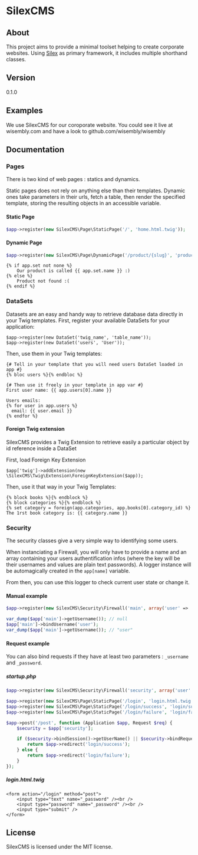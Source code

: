 # SilexCMS

## About

This project aims to provide a minimal toolset helping to create corporate websites.
Using [Silex](http://silex.sensiolabs.org/) as primary framework, it includes multiple
shorthand classes.

## Version

0.1.0

## Examples

We use SilexCMS for our coroporate website. You could see it live at wisembly.com and
have a look to github.com/wisembly/wisembly

## Documentation

### Pages

There is two kind of web pages : statics and dynamics.

Static pages does not rely on anything else than their templates. Dynamic ones take
parameters in their urls, fetch a table, then render the specified template, storing
the resulting objects in an accessible variable.

#### Static Page

```php
$app->register(new SilexCMS\Page\StaticPage('/', 'home.html.twig'));
```

#### Dynamic Page

```php
$app->register(new SilexCMS\Page\DynamicPage('/product/{slug}', 'product.html.twig'));
```

```
{% if app.set not none %}
    Our product is called {{ app.set.name }} :)
{% else %}
    Product not found :(
{% endif %}
```

### DataSets

Datasets are an easy and handy way to retrieve database data directly in your Twig templates.
First, register your available DataSets for your application:

```
$app->register(new DataSet('twig_name', 'table_name'));
$app->register(new DataSet('users', 'User'));
```

Then, use them in your Twig templates:

```
{# Tell in your template that you will need users DataSet loaded in app #}
{% bloc users %}{% endbloc %}

{# Then use it freely in your template in app var #}
First user name: {{ app.users[0].name }}

Users emails:
{% for user in app.users %}
  email: {{ user.email }}
{% endfor %}
```

#### Foreign Twig extension

SilexCMS provides a Twig Extension to retrieve easily a particular object by id
reference inside a DataSet

First, load Foreign Key Extension
```
$app['twig']->addExtension(new \SilexCMS\Twig\Extension\ForeignKeyExtension($app));
```

Then, use it that way in your Twig Templates:
```
{% block books %}{% endblock %}
{% block categories %}{% endblock %}
{% set category = foreign(app.categories, app.books[0].category_id) %}
The 1rst book category is: {{ category.name }}
```

### Security

The security classes give a very simple way to identifying some users.

When instanciating a Firewall, you will only have to provide a name and an array
containing your users authentification infos (where the key will be their usernames
and values are plain text passwords). A logger instance will be automagically created
in the `app[name]` variable.

From then, you can use this logger to check current user state or change it.

#### Manual example

```php
$app->register(new SilexCMS\Security\Firewall('main', array('user' => 'pass')));

var_dump($app['main']->getUsername()); // null
$app['main']->bindUsername('user');
var_dump($app['main']->getUsername()); // "user"
```

#### Request example

You can also bind requests if they have at least two parameters : `_username` and
`_password`.

##### startup.php
```php
$app->register(new SilexCMS\Security\Firewall('security', array('user' => 'pass')));

$app->register(new SilexCMS\Page\StaticPage('/login', 'login.html.twig'));
$app->register(new SilexCMS\Page\StaticPage('/login/success', 'login/success.html.twig'));
$app->register(new SilexCMS\Page\StaticPage('/login/failure', 'login/failure.html.twig'));

$app->post('/post', function (Application $app, Request $req) {
    $security = $app['security'];

    if ($security->bindSession()->getUserName() || $security->bindRequest($req)->getUserName()) {
        return $app->redirect('login/success');
    } else {
        return $app->redirect('login/failure');
    }
});
```

##### login.html.twig
```
<form action="/login" method="post">
    <input type="text" name="_password" /><br />
    <input type="password" name="_password" /><br />
    <input type="submit" />
</form>
```

## License

SilexCMS is licensed under the MIT license.
